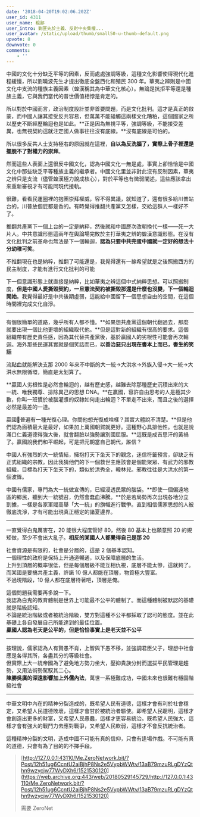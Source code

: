```yaml
---
date: '2018-04-20T19:02:06.202Z'
user_id: 4311
user_name: 粗鄙
user_intro: 剿匪先於主義、反對中央集權...
user_avatar: /static/upload/thumb/small50-u-thumb-default.png
upvote: 8
downvote: 0
comments:
    - ''
---
```


中國的文化十分缺乏平等的因素，反而處處強調等級，這種文化影響使得現代化進程緩慢，所以劉曉波先生才提出徹底全盤西化和殖民 300 年。華夷之辨則是中國文化中支流的種族主義因素（蝗漢稱其為中華文化核心）。無論是抗拒平等還是種族主義，它與我們當代的普世價值相悖是肯定的。

所以對於中國而言，政治制度設計並非首要問題，而是文化批判。這才是真正的啟蒙，而中國人讓其接受反共容易，但萬萬不能碰觸這兩樣文化糟粕，這個國家之所以歷史不斷經歷輪迴也是如此。**正是因為無視平等，強調等級，不能接受差異，也無視契約這就注定國人做事往往沒有底線。**沒有底線是可怕的。

所以很多反共人士支持極右的原因就在這裡，**自以為反洗腦了，實際上骨子裡還是擺脫不了對權力的崇拜**。

然而這些人表面上還很反中國文化，認為中國文化一無是處，事實上卻恰恰是中國文化中那些缺乏平等種族主義的繼承者。中國文化里並非對此沒有反制因素，華夷之辨只是支流（儘管蝗漢極力說成核心），對於平等也有微弱闡述，這些應該拿出來重新審視才有可能同現代接軌。

很難，看看民運圈裡的抱團崇拜權威，容不得異議，就知道了，還有很多給川普站台的，川普放個屁都是香的。有時覺得推翻共產黨又怎樣，交給這群人一樣好不了。

推翻共產黨下一個上台的一定是納粹，然後就和中國歷次改朝換代一樣——死一大片人。中共意識形態這兩年在輿論場完敗於主打華夷之辨的蝗漢意識形態。在沒有文化批判之前革命也無法是下一個輪迴，**認為只要中共完蛋中國就一定好的想法十分幼稚可笑**。

不推翻現在也是納粹，推翻了可能還是，我覺得還有一線希望就是之後照搬西方的民主制度，才能有進行文化批判的可能

下一個意識形態上就直接是納粹，比如華夷之辨這個中式納粹思想。可以照搬制度，**但是中國人愛撕毀契約，一旦憲法契約被撕毀那還是什麼也沒變，下一個輪迴開始**。我覺得最好是中共後期虛弱，這能給中國留下一個思想自由的空間，在這個時間裡完成文化自淨。

---

有個很簡單的道路，幾乎所有人都不懂。**如果想共產黨這個朝代翻過去，那麼就要出現一個比他更壞的組織取代他。**但是這對新的組織有很高的要求。這個組織帶有歷史責任感，因為其代替共產黨後，基於贏國人的劣根性可能會再次輪迴。海外那些民運其實就是個笑話而已，**以善治惡只出現在書本上而已，書生的笑話**

流點血就能解決支那 2000 年來不中斷的大一統→大洪水→外族入侵→大一統→大洪水無限循環，簡直是太划算了。

**贏國人劣根性是必然會輪迴的，越有歷史感，越難去除那種歷史沉積出來的大一統、唯我獨尊、排除異己的思想 DNA。**在贏國，容許自由思考的人是極其少數，你叫一班慣於被腦灌漿的奴隸如何走出輪迴？不單走不出來，而且之後的選擇必然是最差的一道。

贏國🐷普遍有一種光復心理。你問他想光復成啥樣？其實大體說不清楚。**但是他們認為面積最大是最好，如果加上萬國朝賀就更好。這種野心具排他性。也就是說滿口仁義道德得強大後，就會翻臉以強勢讓別國屈服。**這既是成吉思汗的黃禍了。贏國說我們和平崛起，可是把元朝當自己朝代，誰信？

中國人有強烈的大一統情結，擁抱打天下坐天下的觀念，迷信符籤預言，卻缺乏有正式組織的宗教。因此我猜他們的下一個救世主應該會是個能聚眾、有武力的邪教組織，目標為打天下坐天下的，類似於洪秀全，韓林兒。邪教往往是大洪水的第一個波鋒。

中國有儒家，專門為大一統做宣傳的，已經浸透民眾的腦袋。**即使一個偏遠地區的鄉民，聽到大一統號召，仍然會蠢血沸騰。**於是若局勢再次出現各地分立割據，一樣是各家軍閥高舉「大一統」的旗幟進行戰爭。直到相信儒家思想的人被徹底洗淨，才有可能出現真正穩定的諸夏邊界。

---

一直覺得白鬼厲害在，20 能很大程度管好 80，然後 80 基本上也願意照 20 的規矩做，至少不會出大亂子。**相反的某國人人都覺得自己是那 20**

社會資源是有限的，社會是分層的，這是 2 個基本認知。  
一個理性的政府是保持上升通道暢通，以及保障底層的生活。  
上升到頂層的概率很低，但是每個層級不能互相仇視，底層不能太慘，這就夠了。  
而某國是要搞共產主義，許諾 10 億人都能在頂層，物質極大豐富。  
不過現階段，10 億人都在底層待著吧，頂層是俺。

這個問題我需要再多說一下。  
我認為白鬼的教育體制是世界上可能最不公平的體制了。而這種體制被默認的基礎就是階級認知。  
不論是統治階級或者被統治階級，雙方對這種不公平都採取了認可的態度。並在此基礎上各自發展自己所能達到的最佳位置。  
**贏國人認為老天是公平的，但是恰恰事實上是老天並不公平**

---

按理說，儒家認為人有賢愚不肖，上智與下愚不移，並強調君臣父子，理想中社會應是各得其所，各盡其分的等級社會。  
但實際上大一統帝國為了避免地方勢力坐大，壓抑貴族分封而選拔平民管理是趨勢，又用法術勢駕馭其二心。  
**陳勝吳廣的深遠影響加上外儒內法**，萬世一系極難成功，中國未來也很難有穩固階級社會

---

中華文明中內在的精神分裂造成的，既希望人民有道德，這樣才會有利於社會穩定，又希望人民道德敗壞，這樣才會甘於被統治者驅使。即希望人民聰明，這樣才會創造出更多的財富，又希望人民愚蠢，這樣才更容易統治。既希望人民強大，這樣才會有強大的戰鬥力去應對戰爭，又希望人民軟弱，這樣才不會反抗統治者。

這種精神分裂的文明，造成中國不可能有真的信仰，只會有逢場作戲。不可能有真的道德，只會有為了目的的不擇手段。

> [http://127.0.0.1:43110/Me.ZeroNetwork.bit/?Post/12h51ug6CcntU2aiBjhP8Ns2e5VypbWWtv/13aB79mzuRLgDYzQthn9wzycjw77WyDXh6/1521530120](https://web.archive.org:443/web/20180529145729/http://127.0.0.1:43110/Me.ZeroNetwork.bit/?Post/12h51ug6CcntU2aiBjhP8Ns2e5VypbWWtv/13aB79mzuRLgDYzQthn9wzycjw77WyDXh6/1521530120)
> 
> 需要 ZeroNet
